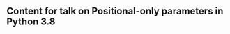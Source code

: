 Content for talk on Positional-only parameters in Python 3.8
------------------------------------------------------------
